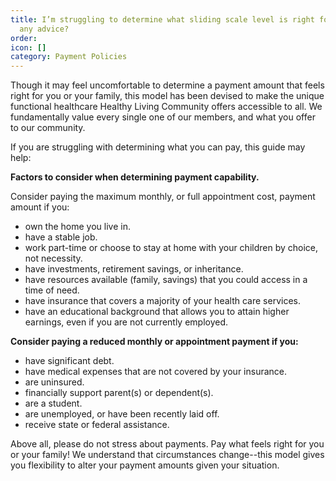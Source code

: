 ```yaml
---
title: I’m struggling to determine what sliding scale level is right for me/my family--
  any advice?
order: 
icon: []
category: Payment Policies
---
```

Though it may feel uncomfortable to determine a payment amount that feels right for you or your family, this model has been devised to make the unique functional healthcare Healthy Living Community offers accessible to all. We fundamentally value every single one of our members, and what you offer to our community.

If you are struggling with determining what you can pay, this guide may help:

**Factors to consider when determining payment capability.**

Consider paying the maximum monthly, or full appointment cost, payment amount if you:

* own the home you live in.
* have a stable job.
* work part-time or choose to stay at home with your children by choice, not necessity.
* have investments, retirement savings, or inheritance.
* have resources available (family, savings) that you could access in a time of need.
* have insurance that covers a majority of your health care services.
* have an educational background that allows you to attain higher earnings, even if you are not currently employed.

**Consider paying a reduced monthly or appointment payment if you:**

* have significant debt.
* have medical expenses that are not covered by your insurance.
* are uninsured.
* financially support parent(s) or dependent(s).
* are a student.
* are unemployed, or have been recently laid off.
* receive state or federal assistance.

Above all, please do not stress about payments. Pay what feels right for you or your family! We understand that circumstances change--this model gives you flexibility to alter your payment amounts given your situation.